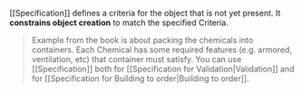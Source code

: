 [[Specification]] defines a criteria for the object that is not yet present. It **constrains object creation** to match the specified Criteria.

> Example from the book is about packing the chemicals into containers. Each Chemical has some required features (e.g. armored, ventilation, etc) that container must satisfy. You can use [[Specification]] both for [[Specification for Validation|Validation]] and for [[Specification for Building to order|Building to order]].


